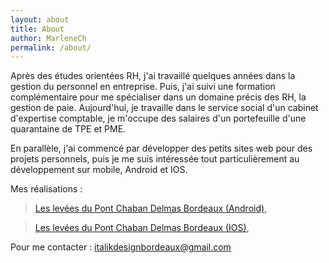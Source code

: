 ```yaml
---
layout: about
title: About
author: MarleneCh
permalink: /about/
---
```


Après des études orientées RH, j'ai travaillé quelques années dans la gestion du personnel en entreprise.
Puis, j'ai suivi une formation complémentaire pour me spécialiser dans un domaine précis des RH, <span class="highlight-span">la gestion de paie</span>.
Aujourd'hui, je travaille dans le service social d'un cabinet d'expertise comptable, je m'occupe des salaires d'un portefeuille d'une quarantaine de TPE et PME.

En parallèle, j'ai commencé par développer des petits sites web pour des projets personnels, puis je me suis intéressée tout particulièrement au développement sur mobile, <span class="highlight-span">Android et IOS</span>.


Mes réalisations :

> <a href="https://play.google.com/store/apps/details?id=com.italikdesign.pont.chaban&hl=fr">Les levées du Pont Chaban Delmas Bordeaux (Android)</a>,

> <a href="https://itunes.apple.com/fr/app/le-pont-chaban-delmas-bordeaux/id663031214?mt=8">Les levées du Pont Chaban Delmas Bordeaux (IOS)</a>,

Pour me contacter : <a href="mailto:italikdesignbordeaux@gmail.com"> italikdesignbordeaux@gmail.com</a>


